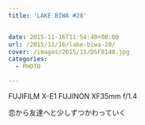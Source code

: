 ```yaml
---
title: 'LAKE BIWA #28'


date: 2015-11-16T11:54:40+00:00
url: /2015/11/16/lake-biwa-28/
cover: /images/2015/11/DSF8140.jpg
categories:
  - PHOTO

---
```

FUJIFILM X-E1 FUJINON XF35mm f/1.4

恋から友達へと少しずつかわっていく
